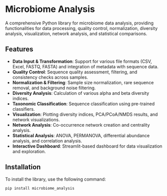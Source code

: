 # Microbiome Analysis

A comprehensive Python library for microbiome data analysis, providing functionalities for data processing, quality control, normalization, diversity analysis, visualization, network analysis, and statistical comparisons.

## Features

- **Data Input & Transformation**: Support for various file formats (CSV, Excel, FASTQ, FASTA) and integration of metadata with sequence data.
- **Quality Control**: Sequence quality assessment, filtering, and consistency checks across samples.
- **Normalization & Filtering**: Sample size normalization, rare sequence removal, and background noise filtering.
- **Diversity Analysis**: Calculation of various alpha and beta diversity indices.
- **Taxonomic Classification**: Sequence classification using pre-trained classifiers.
- **Visualization**: Plotting diversity indices, PCA/PCoA/NMDS results, and network visualizations.
- **Network Analysis**: Co-occurrence network creation and centrality analysis.
- **Statistical Analysis**: ANOVA, PERMANOVA, differential abundance analysis, and correlation analysis.
- **Interactive Dashboard**: Streamlit-based dashboard for data visualization and exploration.

## Installation

To install the library, use the following command:

```bash
pip install microbiome_analysis